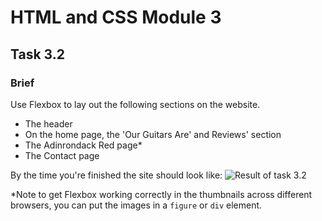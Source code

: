 # HTML and CSS Module 3

## Task 3.2

### Brief

Use Flexbox to lay out the following sections on the website.
- The header
- On the home page, the 'Our Guitars Are' and Reviews' section
- The Adinrondack Red page*
- The Contact page

By the time you're finished the site should look like:
![Result of task 3.2](assets/html-css-task3-2_result.gif)

*Note to get Flexbox working correctly in the thumbnails across different browsers, you can put the images in a `figure` or `div` element.
